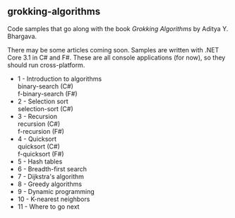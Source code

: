 grokking-algorithms
--------------------
Code samples that go along with the book _Grokking Algorithms_ by Aditya Y. Bhargava.  

There may be some articles coming soon. Samples are written with .NET Core 3.1 in C# and F#. These are all console applications (for now), so they should run cross-platform.

* 1 - Introduction to algorithms  
binary-search (C#)  
f-binary-search (F#)
* 2 - Selection sort  
selection-sort (C#)
* 3 - Recursion  
recursion (C#)  
f-recursion (F#)
* 4 - Quicksort  
quicksort (C#)  
f-quicksort (F#)
* 5 - Hash tables
* 6 - Breadth-first search
* 7 - Dijkstra's algorithm
* 8 - Greedy algorithms
* 9 - Dynamic programming
* 10 - K-nearest neighbors
* 11 - Where to go next